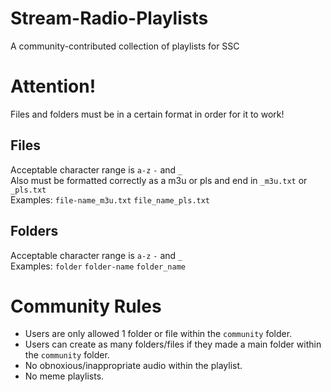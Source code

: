 # Stream-Radio-Playlists
A community-contributed collection of playlists for SSC

# Attention!
Files and folders must be in a certain format in order for it to work!

## Files
Acceptable character range is ```a-z``` ```-``` and ```_```  
Also must be formatted correctly as a m3u or pls and end in ```_m3u.txt``` or ```_pls.txt```  
Examples: ```file-name_m3u.txt``` ```file_name_pls.txt```

## Folders
Acceptable character range is ```a-z``` ```-``` and ```_```  
Examples: ```folder``` ```folder-name``` ```folder_name```

# Community Rules
* Users are only allowed 1 folder or file within the ```community``` folder.
* Users can create as many folders/files if they made a main folder within the ```community``` folder.
* No obnoxious/inappropriate audio within the playlist.
* No meme playlists.
